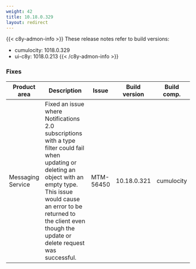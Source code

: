 ```yaml
---
weight: 42
title: 10.18.0.329
layout: redirect
---
```


{{< c8y-admon-info >}}
These release notes refer to build versions:
- cumulocity: 1018.0.329
- ui-c8y: 1018.0.213
{{< /c8y-admon-info >}}


### Fixes

<table>
<colgroup>
<col style="width: 15%;">
<col style="width:50%;">
<col style="width: 10%;">
<col style="width: 12%;">
<col style="width: 13%;">
</colgroup>
<thead><tr>
<th>
Product area</th>
<th>
Description</th>
<th>
Issue</th>
<th>
Build version</th>
<th>Build comp.</th>
</tr>
</thead><tbody>

<tr>
<td>Messaging Service</td>
<td>Fixed an issue where Notifications 2.0 subscriptions with a type filter could fail when updating or deleting an object with an empty type. This issue would cause an error to be returned to the client even though the update or delete request was successful.</td>
<td>MTM-56450</td>
<td>10.18.0.321</td>
<td>cumulocity</td>
</tr>

</tbody></table>
